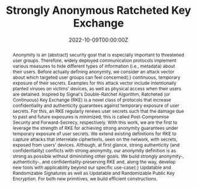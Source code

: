 ---
title: "Strongly Anonymous Ratcheted Key Exchange"

# Authors
# If you created a profile for a user (e.g. the default `admin` user), write the username (folder name) here 
# and it will be replaced with their full name and linked to their profile.
authors:
- Benjamin Dowling
- Eduard Hauck
- Doreen Riepel
- Paul Rösler

# Author notes (optional)
# author_notes:
# - "Equal contribution"
# - "Equal contribution"

date: "2022-10-09T00:00:00Z"
doi: ""

# Schedule page publish date (NOT publication's date).
publishDate: []

# Publication type.
# Legend: 0 = Uncategorized; 1 = Conference paper; 2 = Journal article;
# 3 = Preprint / Working Paper; 4 = Report; 5 = Book; 6 = Book section;
# 7 = Thesis; 8 = Patent
publication_types: ["1"]

# Publication name and optional abbreviated publication name.
publication: ASIACRYPT 2022
publication_short: []

abstract: Anonymity is an (abstract) security goal that is especially important to threatened user groups. Therefore, widely deployed communication protocols implement various measures to hide different types of information (i.e., metadata) about their users. Before actually defining anonymity, we consider an attack vector about which targeted user groups can feel concerned{:} continuous, temporary exposure of their secrets. Examples for this attack vector include intentionally planted viruses on victims' devices, as well as physical access when their users are detained. Inspired by Signal's Double-Ratchet Algorithm, Ratcheted (or Continuous) Key Exchange (RKE) is a novel class of protocols that increase confidentiality and authenticity guarantees against temporary exposure of user secrets. For this, an RKE regularly renews user secrets such that the damage due to past and future exposures is minimized; this is called Post-Compromise Security and Forward-Secrecy, respectively. With this work, we are the first to leverage the strength of RKE for achieving strong anonymity guarantees under temporary exposure of user secrets. We extend existing definitions for RKE to capture attacks that interrelate ciphertexts, seen on the network, with secrets, exposed from users' devices. Although, at first glance, strong authenticity (and confidentiality) conflicts with strong anonymity, our anonymity definition is as strong as possible without diminishing other goals. We build strongly anonymity-, authenticity-, and confidentiality-preserving RKE and, along the way, develop new tools with applicability beyond our specific use-case{:} Updatable and Randomizable Signatures as well as Updatable and Randomizable Public Key Encryption. For both new primitives, we build efficient constructions.


# Summary. An optional shortened abstract.
# summary: []

tags: []

# Display this page in the Featured widget?
featured: true

# Custom links (uncomment lines below)
# links:
# - name: Custom Link
#   url: http://example.org

url_pdf: 'https://eprint.iacr.org/2022/1187.pdf'
url_code: ''
url_dataset: ''
url_poster: ''
url_project: ''
url_slides: ''
url_source: ''
url_video: ''


# Featured image
# To use, add an image named `featured.jpg/png` to your page's folder. 
# image:
#   caption: 'Image credit: [**Unsplash**](https://unsplash.com/photos/pLCdAaMFLTE)'
#   focal_point: ""
#   preview_only: false

# Associated Projects (optional).
#   Associate this publication with one or more of your projects.
#   Simply enter your project's folder or file name without extension.
#   E.g. `internal-project` references `content/project/internal-project/index.md`.
#   Otherwise, set `projects: []`.
projects: []

# Slides (optional).
#   Associate this publication with Markdown slides.
#   Simply enter your slide deck's filename without extension.
#   E.g. `slides: "example"` references `content/slides/example/index.md`.
#   Otherwise, set `slides: ""`.
slides: ""
---